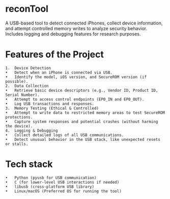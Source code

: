 # reconTool
A USB-based tool to detect connected iPhones, collect device information, and attempt controlled memory writes to analyze security behavior. Includes logging and debugging features for research purposes.


# Features of the Project
	1.	Device Detection
	•	Detect when an iPhone is connected via USB.
	•	Identify the model, iOS version, and SecureROM version (if possible).
	2.	Data Collection
	•	Retrieve basic device descriptors (e.g., Vendor ID, Product ID, Serial Number).
	•	Attempt to access control endpoints (EP0_IN and EP0_OUT).
	•	Log USB transactions and responses.
	3.	Memory Testing (Ethical & Controlled)
	•	Attempt to write data to restricted memory areas to test SecureROM protections.
	•	Capture system responses and potential crashes (without harming the device).
	4.	Logging & Debugging
	•	Collect detailed logs of all USB communications.
	•	Detect unusual behavior in the USB stack, like unexpected resets or stalls.
# Tech stack
	•	Python (pyusb for USB communication)
	•	C (for lower-level USB interactions if needed)
	•	libusb (cross-platform USB library)
	•	Linux/macOS (Preferred OS for running the tool)
